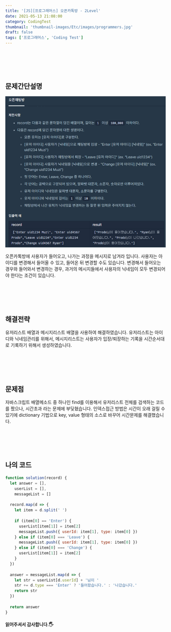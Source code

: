 ```yaml
---
title: '[JS][프로그래머스] 오픈카톡방 - 2Level'
date: 2021-05-13 21:08:00
category: CodingTest
thumbnail: 'thumbnail-images/Etc/images/programmers.jpg'
draft: false
tags: ['프로그래머스', 'Coding Test']
---
```


<br>
<br>
<br>
<br>

## 문제간단설명

![](./images/image.png)

오픈카톡방에 사용자가 들어오고, 나가는 과정을 메시지로 남겨라 입니다.
사용자는 아이디를 변경해서 들어올 수 있고, 들어온 뒤 변경할 수도 있습니다.
변경해서 들어오는 경우와 들어와서 변경하는 경우, 과거의 메시지들에서 사용자의 닉네임이 모두 변경되어야 한다는 조건이 있습니다.

<br>
<br>
<br>
<br>

## 해결전략

유저리스트 배열과 메시지리스트 배열을 사용하여 해결하였습니다.
유저리스트는 아이디와 닉네임관리를 위해서, 메시지리스트는 사용자가 입장/퇴장하는 기록을 시간순서대로 기록하기 위해서 생성하였습니다.

<br>
<br>
<br>
<br>

## 문제점

자바스크립트 배열메소드 중 하나인 find를 이용해서 유저리스트 전체를 검색하는 코드를 짰으나, 시간초과 라는 문제에 부딪혔습니다.
인덱스접근 방법은 시간이 오래 걸릴 수 있기에 dictionary 기법으로 key, value 형태의 소스로 바꾸어 시간문제를 해결했습니다.

<br>
<br>
<br>
<br>

## 나의 코드

```javascript
function solution(record) {
  let answer = [],
    userList = [],
    messageList = []

  record.map(d => {
    let item = d.split(' ')

    if (item[0] == 'Enter') {
      userList[item[1]] = item[2]
      messageList.push({ userId: item[1], type: item[0] })
    } else if (item[0] === 'Leave') {
      messageList.push({ userId: item[1], type: item[0] })
    } else if (item[0] === 'Change') {
      userList[item[1]] = item[2]
    }
  })

  answer = messageList.map(d => {
    let str = userList[d.userId] + '님이 '
    str += d.type === 'Enter' ? '들어왔습니다.' : '나갔습니다.'
    return str
  })

  return answer
}
```

#### 읽어주셔서 감사합니다.🖐
